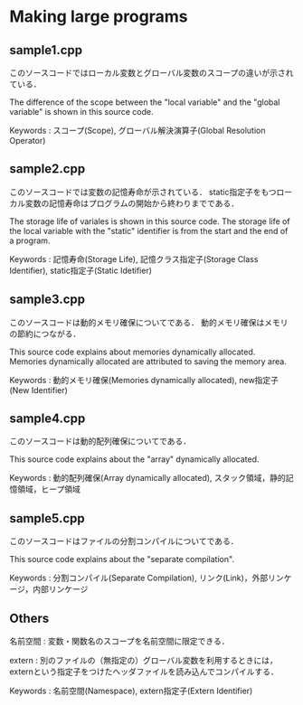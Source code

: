 # Making large programs

## sample1.cpp 

このソースコードではローカル変数とグローバル変数のスコープの違いが示されている．

The difference of the scope between the "local variable" and the "global variable" is shown in this source code.

Keywords : スコープ(Scope), グローバル解決演算子(Global Resolution Operator)


## sample2.cpp 

このソースコードでは変数の記憶寿命が示されている．
static指定子をもつローカル変数の記憶寿命はプログラムの開始から終わりまでである．

The storage life of variales is shown in this source code.
The storage life of the local variable with the "static" identifier is from the start and the end of a program.

Keywords : 記憶寿命(Storage Life), 記憶クラス指定子(Storage Class Identifier), static指定子(Static Idetifier)


## sample3.cpp 

このソースコードは動的メモリ確保についてである．
動的メモリ確保はメモリの節約につながる．

This source code explains about memories dynamically allocated.
Memories dynamically allocated are attributed to saving the memory area.

Keywords : 動的メモリ確保(Memories dynamically allocated), new指定子(New Identifier)


## sample4.cpp 

このソースコードは動的配列確保についてである．

This source code explains about the "array" dynamically allocated.

Keywords : 動的配列確保(Array dynamically allocated), スタック領域，静的記憶領域，ヒープ領域


## sample5.cpp 

このソースコードはファイルの分割コンパイルについてである．

This source code explains about the "separate compilation". 

Keywords : 分割コンパイル(Separate Compilation), リンク(Link)，外部リンケージ，内部リンケージ


## Others
名前空間 : 変数・関数名のスコープを名前空間に限定できる．

extern : 別のファイルの（無指定の）グローバル変数を利用するときには，externという指定子をつけたヘッダファイルを読み込んでコンパイルする．

Keywords : 名前空間(Namespace), extern指定子(Extern Identifier)

